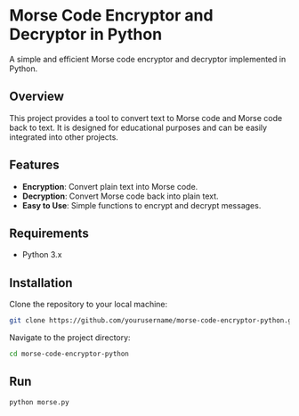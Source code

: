 # Morse Code Encryptor and Decryptor in Python

A simple and efficient Morse code encryptor and decryptor implemented in Python.

## Overview
This project provides a tool to convert text to Morse code and Morse code back to text. It is designed for educational purposes and can be easily integrated into other projects.

## Features
- **Encryption**: Convert plain text into Morse code.
- **Decryption**: Convert Morse code back into plain text.
- **Easy to Use**: Simple functions to encrypt and decrypt messages.

## Requirements
- Python 3.x

## Installation
Clone the repository to your local machine:
```sh
git clone https://github.com/yourusername/morse-code-encryptor-python.git
```

Navigate to the project directory:
```sh
cd morse-code-encryptor-python
```

## Run
```sh
python morse.py
```

